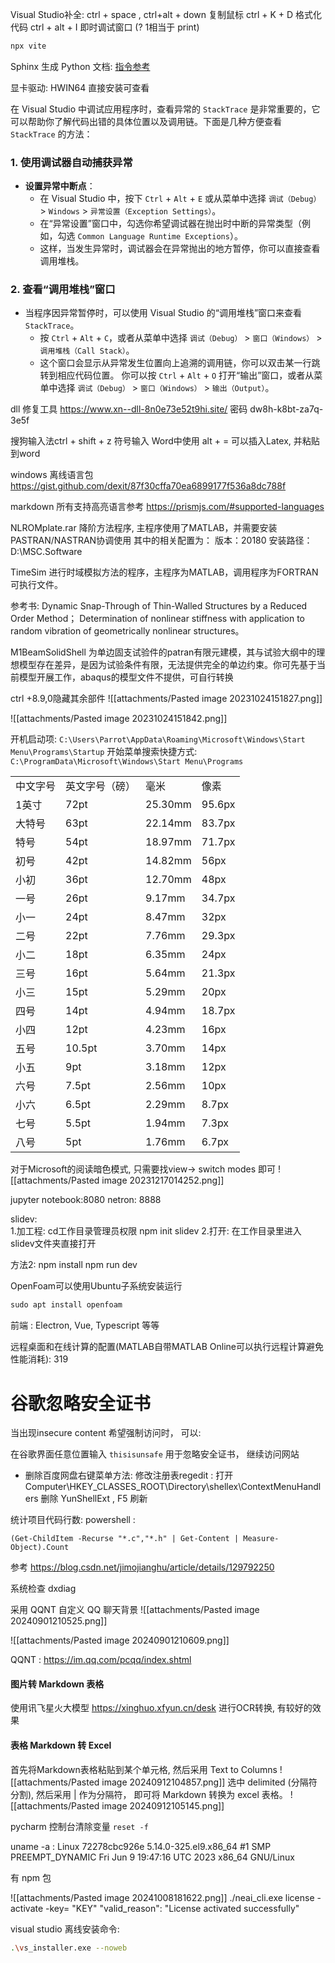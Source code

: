 Visual Studio补全: ctrl + space ,  ctrl+alt + down 复制鼠标  ctrl + K + D 格式化代码 ctrl + alt + I 即时调试窗口 (? 1相当于 print)

```sh
npx vite
```

Sphinx 生成 Python 文档: [指令参考](https://towardsdatascience.com/documenting-python-code-with-sphinx-554e1d6c4f6d)

显卡驱动: HWIN64 直接安装可查看 


在 Visual Studio 中调试应用程序时，查看异常的 `StackTrace` 是非常重要的，它可以帮助你了解代码出错的具体位置以及调用链。下面是几种方便查看 `StackTrace` 的方法：

### 1. **使用调试器自动捕获异常**

- **设置异常中断点**：
    - 在 Visual Studio 中，按下 `Ctrl` + `Alt` + `E` 或从菜单中选择 `调试（Debug）` > `Windows` > `异常设置（Exception Settings）`。
    - 在“异常设置”窗口中，勾选你希望调试器在抛出时中断的异常类型（例如，勾选 `Common Language Runtime Exceptions`）。
    - 这样，当发生异常时，调试器会在异常抛出的地方暂停，你可以直接查看调用堆栈。

### 2. **查看“调用堆栈”窗口**

- 当程序因异常暂停时，可以使用 Visual Studio 的“调用堆栈”窗口来查看 `StackTrace`。
    - 按 `Ctrl` + `Alt` + `C`，或者从菜单中选择 `调试（Debug）` > `窗口（Windows）` > `调用堆栈（Call Stack）`。
    - 这个窗口会显示从异常发生位置向上追溯的调用链，你可以双击某一行跳转到相应代码位置。
你可以按 `Ctrl` + `Alt` + `O` 打开“输出”窗口，或者从菜单中选择 `调试（Debug）` > `窗口（Windows）` > `输出（Output）`。

dll 修复工具 https://www.xn--dll-8n0e73e52t9hi.site/ 密码 dw8h-k8bt-za7q-3e5f

搜狗输入法ctrl + shift + z 符号输入
Word中使用 alt + =  可以插入Latex, 并粘贴到word


windows 离线语言包 https://gist.github.com/dexit/87f30cffa70ea6899177f536a8dc788f

markdown 所有支持高亮语言参考 https://prismjs.com/#supported-languages  

NLROMplate.rar 降阶方法程序, 主程序使用了MATLAB，并需要安装PASTRAN/NASTRAN协调使用
其中的相关配置为：
版本：20180
安装路径：D:\\MSC.Software

TimeSim 进行时域模拟方法的程序，主程序为MATLAB，调用程序为FORTRAN可执行文件。

参考书:
Dynamic Snap-Through of Thin-Walled Structures by a Reduced Order Method；
Determination of nonlinear stiffness with application to random vibration of geometrically nonlinear structures。

M1BeamSolidShell 为单边固支试验件的patran有限元建模，其与试验大纲中的理想模型存在差异，是因为试验条件有限，无法提供完全的单边约束。你可先基于当前模型开展工作，abaqus的模型文件不提供，可自行转换

ctrl +8.9,0隐藏其余部件
![[attachments/Pasted image 20231024151827.png]]

![[attachments/Pasted image 20231024151842.png]]

开机启动项: 
`C:\Users\Parrot\AppData\Roaming\Microsoft\Windows\Start Menu\Programs\Startup`
开始菜单搜索快捷方式: 
`C:\ProgramData\Microsoft\Windows\Start Menu\Programs`

|          |                |         |        |
| -------- | -------------- | ------- | ------ |
| 中文字号 | 英文字号（磅） | 毫米    | 像素   |
| 1英寸    | 72pt           | 25.30mm | 95.6px |
| 大特号   | 63pt           | 22.14mm | 83.7px |
| 特号     | 54pt           | 18.97mm | 71.7px |
| 初号     | 42pt           | 14.82mm | 56px   |
| 小初     | 36pt           | 12.70mm | 48px   |
| 一号     | 26pt           | 9.17mm  | 34.7px |
| 小一     | 24pt           | 8.47mm  | 32px   |
| 二号     | 22pt           | 7.76mm  | 29.3px |
| 小二     | 18pt           | 6.35mm  | 24px   |
| 三号     | 16pt           | 5.64mm  | 21.3px |
| 小三     | 15pt           | 5.29mm  | 20px   |
| 四号     | 14pt           | 4.94mm  | 18.7px |
| 小四     | 12pt           | 4.23mm  | 16px   |
| 五号     | 10.5pt         | 3.70mm  | 14px   |
| 小五     | 9pt            | 3.18mm  | 12px   |
| 六号     | 7.5pt          | 2.56mm  | 10px   |
| 小六     | 6.5pt          | 2.29mm  | 8.7px  |
| 七号     | 5.5pt          | 1.94mm  | 7.3px  |
| 八号     | 5pt            | 1.76mm  | 6.7px  |

对于Microsoft的阅读暗色模式, 只需要找view-> switch modes 即可
![[attachments/Pasted image 20231217014252.png]]

jupyter notebook:8080
netron: 8888

slidev:  
1.加工程:  cd工作目录管理员权限 npm init slidev
2.打开: 在工作目录里进入slidev文件夹直接打开

方法2:
npm install
npm run dev

OpenFoam可以使用Ubuntu子系统安装运行 
```c
sudo apt install openfoam 
```

前端 : Electron, Vue, Typescript 等等  

远程桌面和在线计算的配置(MATLAB自带MATLAB Online可以执行远程计算避免性能消耗): 319 

# 谷歌忽略安全证书
当出现insecure content 希望强制访问时， 可以: 

在谷歌界面任意位置输入 `thisisunsafe` 用于忽略安全证书， 继续访问网站

- 删除百度网盘右键菜单方法: 
修改注册表regedit : 
打开 Computer\HKEY_CLASSES_ROOT\Directory\shellex\ContextMenuHandlers 
删除 YunShellExt , F5 刷新


统计项目代码行数:  powershell : 
```shell
(Get-ChildItem -Recurse "*.c","*.h" | Get-Content | Measure-Object).Count 
```

参考 https://blog.csdn.net/jimojianghu/article/details/129792250

系统检查 dxdiag 

采用 QQNT 自定义 QQ 聊天背景
![[attachments/Pasted image 20240901210525.png]]

![[attachments/Pasted image 20240901210609.png]]

QQNT : https://im.qq.com/pcqq/index.shtml

#### 图片转 Markdown 表格
使用讯飞星火大模型 https://xinghuo.xfyun.cn/desk 进行OCR转换, 有较好的效果

#### 表格 Markdown 转 Excel
首先将Markdown表格粘贴到某个单元格, 然后采用 Text to Columns 
![[attachments/Pasted image 20240912104857.png]]
选中 delimited (分隔符分割), 然后采用 | 作为分隔符， 即可将 Markdown 转换为 excel 表格。
![[attachments/Pasted image 20240912105145.png]]


pycharm 控制台清除变量 `reset -f` 



uname -a  : Linux 72278cbc926e 5.14.0-325.el9.x86_64 #1 SMP PREEMPT_DYNAMIC Fri Jun 9 19:47:16 UTC 2023 x86_64 GNU/Linux

有 npm 包


![[attachments/Pasted image 20241008181622.png]]
./neai_cli.exe license -activate -key= "KEY"
"valid_reason": "License activated successfully" 

 visual studio 离线安装命令:
```sh
.\vs_installer.exe --noweb
```

